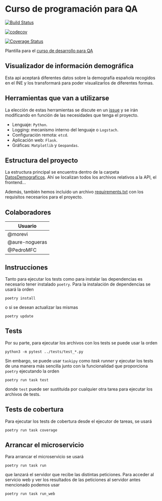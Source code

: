 # Curso de programación para QA

[![Build Status](https://travis-ci.org/tdd-organization-afp/DatosDemograficos.svg?branch=master)](https://travis-ci.org/github/tdd-organization-afp/DatosDemograficos)


[![codecov](https://codecov.io/gh/tdd-organization-afp/DatosDemograficos/branch/master/graph/badge.svg)](https://codecov.io/gh/tdd-organization-afp/DatosDemograficos)

[![Coverage Status](https://codecov.io/gh/tdd-organization-afp/DatosDemograficos/branch/codecov/graphs/tree.svg)](https://codecov.io/gh/tdd-organization-afp/DatosDemograficos)


Plantilla para el [curso de desarrollo para QA](https://jj.github.io/curso-tdd)

## Visualizador de información demográfica

Esta api aceptará diferentes datos sobre la demografía española recogidos en el INE y los transformará para poder visualizarlos de diferentes formas.

## Herramientas que van a utilizarse

La elección de estas herramientas se discute en un [issue](https://github.com/tdd-organization-afp/tdd-provisional/issues/7) y se irán modificando en función de las necesidades que tenga el proyecto.

- Lenguaje: `Python`.
- Logging: mecanismo interno del lenguaje o `Logstach`.
- Configuración remota: `etcd`.
- Aplicación web: `Flask`.
- Gráficas: `Matplotlib` y `Geopandas`.

## Estructura del proyecto

La estructura principal se encuentra dentro de la carpeta [DatosDemograficos](https://github.com/tdd-organization-afp/DatosDemograficos/tree/master/DatosDemogr%C3%A1ficos). Ahí se localizan todos los archivos relativos a la API, el frontend...

Además, también hemos incluido un archivo [requirements.txt](https://github.com/tdd-organization-afp/DatosDemograficos/blob/master/requirements.txt) con los requisitos necesarios para el proyecto.

## Colaboradores

| Usuario |
|---------|
| @morevi  |
| @aure-nogueras  |
| @PedroMFC  |

## Instrucciones

Tanto para ejecutar los tests como para instalar las dependencias es necesario tener instalado `poetry`. Para la instalación de dependencias se usará la orden

```console
poetry install
```

o si se desean actualizar las mismas

```console
poetry update
```

## Tests

Por su parte, para ejecutar los archivos con los tests se puede usar la orden

```console
python3 -m pytest ../tests/test_*.py
```

Sin embargo, se puede usar `taskipy` como *task runner* y ejecutar los tests de una manera más sencilla junto con la funcionalidad que proporciona `poetry` ejecutando la orden

```console
poetry run task test
```

donde `test` puede ser sustituida por cualquier otra tarea para ejecutar los archivos de tests.

## Tests de cobertura

Para ejecutar los tests de cobertura desde el ejecutor de tareas, se usará

```console
poetry run task coverage

```
## Arrancar el microservicio

Para arrancar el microservicio se usará

```console
poetry run task run

```
que lanzará el servidor que recibe las distintas peticiones. Para acceder al servicio web y ver los resultados de las peticiones al servidor antes mencionado podemos usar

```console
poetry run task run_web

```
